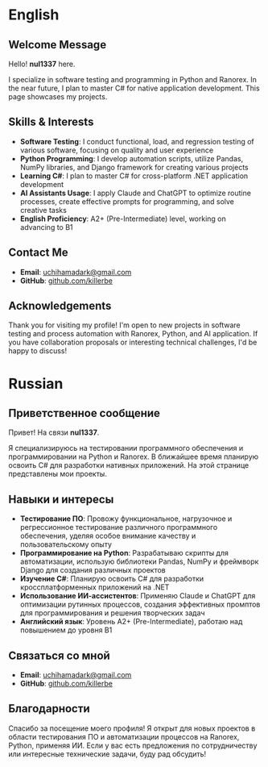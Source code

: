 # English
## Welcome Message
Hello! **nul1337** here.

I specialize in software testing and programming in Python and Ranorex. In the near future, I plan to master C# for native application development. This page showcases my projects.

## Skills & Interests
- **Software Testing**: I conduct functional, load, and regression testing of various software, focusing on quality and user experience
- **Python Programming**: I develop automation scripts, utilize Pandas, NumPy libraries, and Django framework for creating various projects
- **Learning C#**: I plan to master C# for cross-platform .NET application development
- **AI Assistants Usage**: I apply Claude and ChatGPT to optimize routine processes, create effective prompts for programming, and solve creative tasks
- **English Proficiency**: A2+ (Pre-Intermediate) level, working on advancing to B1

## Contact Me
- **Email**: uchihamadark@gmail.com
- **GitHub**: [github.com/killerbe](https://github.com/killerbe?tab=repositories)

## Acknowledgements
Thank you for visiting my profile! I'm open to new projects in software testing and process automation with Ranorex, Python, and AI application. If you have collaboration proposals or interesting technical challenges, I'd be happy to discuss!

# Russian
## Приветственное сообщение
Привет! На связи **nul1337**. 

Я специализируюсь на тестировании программного обеспечения и программировании на Python и Ranorex. В ближайшее время планирую освоить C# для разработки нативных приложений. На этой странице представлены мои проекты.

## Навыки и интересы
- **Тестирование ПО**: Провожу функциональное, нагрузочное и регрессионное тестирование различного программного обеспечения, уделяя особое внимание качеству и пользовательскому опыту
- **Программирование на Python**: Разрабатываю скрипты для автоматизации, использую библиотеки Pandas, NumPy и фреймворк Django для создания различных проектов
- **Изучение C#**: Планирую освоить C# для разработки кроссплатформенных приложений на .NET
- **Использование ИИ-ассистентов**: Применяю Claude и ChatGPT для оптимизации рутинных процессов, создания эффективных промптов для программирования и решения творческих задач
- **Английский язык**: Уровень A2+ (Pre-Intermediate), работаю над повышением до уровня B1

## Связаться со мной
- **Email**: uchihamadark@gmail.com
- **GitHub**: [github.com/killerbe](https://github.com/killerbe?tab=repositories)

## Благодарности
Спасибо за посещение моего профиля! Я открыт для новых проектов в области тестирования ПО и автоматизации процессов на Ranorex, Python, применяя ИИ. Если у вас есть предложения по сотрудничеству или интересные технические задачи, буду рад обсудить!

